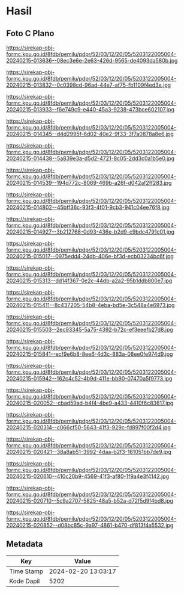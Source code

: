 # Hasil

## Foto C Plano

https://sirekap-obj-formc.kpu.go.id/8fdb/pemilu/pdpr/52/03/12/20/05/5203122005004-20240215-013636--08ec3e6e-2e63-426d-9565-de4093da580b.jpg

https://sirekap-obj-formc.kpu.go.id/8fdb/pemilu/pdpr/52/03/12/20/05/5203122005004-20240215-013832--0c0398cd-96ad-44e7-af75-fb1109f4ed3e.jpg

https://sirekap-obj-formc.kpu.go.id/8fdb/pemilu/pdpr/52/03/12/20/05/5203122005004-20240215-013933--f6e749c9-e440-45a3-9238-473bce602107.jpg

https://sirekap-obj-formc.kpu.go.id/8fdb/pemilu/pdpr/52/03/12/20/05/5203122005004-20240215-014345--d4d2995f-6d02-40e2-9f33-3f7a0878a8e6.jpg

https://sirekap-obj-formc.kpu.go.id/8fdb/pemilu/pdpr/52/03/12/20/05/5203122005004-20240215-014438--5a839e3a-d5d2-4721-8c05-2dd3c0a1b5e0.jpg

https://sirekap-obj-formc.kpu.go.id/8fdb/pemilu/pdpr/52/03/12/20/05/5203122005004-20240215-014539--194d772c-8069-469b-a26f-d042af2ff283.jpg

https://sirekap-obj-formc.kpu.go.id/8fdb/pemilu/pdpr/52/03/12/20/05/5203122005004-20240215-014802--45bff36c-93f3-4f01-9cb3-941c04ee76f8.jpg

https://sirekap-obj-formc.kpu.go.id/8fdb/pemilu/pdpr/52/03/12/20/05/5203122005004-20240215-014927--3b212768-0d93-436e-b2d9-c9bdc4791c01.jpg

https://sirekap-obj-formc.kpu.go.id/8fdb/pemilu/pdpr/52/03/12/20/05/5203122005004-20240215-015017--0975edd4-24db-406e-bf3d-ecb03234bc6f.jpg

https://sirekap-obj-formc.kpu.go.id/8fdb/pemilu/pdpr/52/03/12/20/05/5203122005004-20240215-015313--dd14f367-0e2c-44db-a2a2-95b1ddb800e7.jpg

https://sirekap-obj-formc.kpu.go.id/8fdb/pemilu/pdpr/52/03/12/20/05/5203122005004-20240215-015411--8c437205-54b8-4eba-bd5e-3c548a4e6973.jpg

https://sirekap-obj-formc.kpu.go.id/8fdb/pemilu/pdpr/52/03/12/20/05/5203122005004-20240215-015503--2ec93345-5a75-4392-b72c-ef3eeefb27d8.jpg

https://sirekap-obj-formc.kpu.go.id/8fdb/pemilu/pdpr/52/03/12/20/05/5203122005004-20240215-015841--ecf9e6b8-8ee6-4d3c-883a-08ee0fe974d9.jpg

https://sirekap-obj-formc.kpu.go.id/8fdb/pemilu/pdpr/52/03/12/20/05/5203122005004-20240215-015942--162c4c52-4b9d-411e-bb90-07470a5f9773.jpg

https://sirekap-obj-formc.kpu.go.id/8fdb/pemilu/pdpr/52/03/12/20/05/5203122005004-20240215-020052--cbad59ad-b4f4-4be9-a433-4410f6c83617.jpg

https://sirekap-obj-formc.kpu.go.id/8fdb/pemilu/pdpr/52/03/12/20/05/5203122005004-20240215-020314--c066cf50-5643-41f3-929c-fd897f00f2d4.jpg

https://sirekap-obj-formc.kpu.go.id/8fdb/pemilu/pdpr/52/03/12/20/05/5203122005004-20240215-020421--38a8ab51-3992-4daa-b2f3-161051bb7de9.jpg

https://sirekap-obj-formc.kpu.go.id/8fdb/pemilu/pdpr/52/03/12/20/05/5203122005004-20240215-020610--410c20b9-4569-41f3-af80-1f9a4e3f4142.jpg

https://sirekap-obj-formc.kpu.go.id/8fdb/pemilu/pdpr/52/03/12/20/05/5203122005004-20240215-020710--5c9a2707-5825-48a5-b52a-d72f5d9f4bd8.jpg

https://sirekap-obj-formc.kpu.go.id/8fdb/pemilu/pdpr/52/03/12/20/05/5203122005004-20240215-020852--d08bc85c-9a97-4861-b470-df813f4a5532.jpg


## Metadata

| Key        | Value               |
| ---------- | ------------------- |
| Time Stamp | 2024-02-20 13:03:17 |
| Kode Dapil | 5202                |



